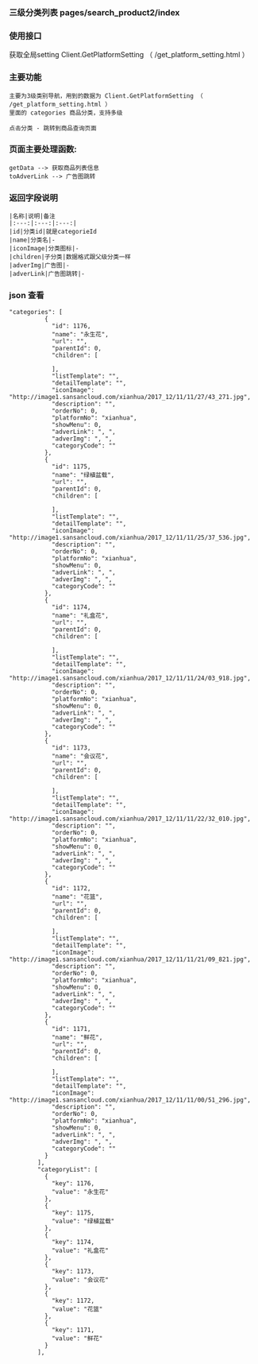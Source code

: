 ### 三级分类列表   pages/search_product2/index

### 使用接口

   获取全局setting  Client.GetPlatformSetting （ /get_platform_setting.html ）
### 主要功能

    主要为3级类别导航，用到的数据为 Client.GetPlatformSetting （ /get_platform_setting.html ）
    里面的 categories 商品分类，支持多级

    点击分类 - 跳转到商品查询页面

### 页面主要处理函数:

    getData --> 获取商品列表信息
    toAdverLink --> 广告图跳转

### 返回字段说明

    |名称|说明|备注
    |:---:|:---:|:---:|
    |id|分类id|就是categorieId
    |name|分类名|-
    |iconImage|分类图标|-
    |children|子分类|数据格式跟父级分类一样
    |adverImg|广告图|-
    |adverLink|广告图跳转|-

### json 查看

    "categories": [
              {
                "id": 1176,
                "name": "永生花",
                "url": "",
                "parentId": 0,
                "children": [

                ],
                "listTemplate": "",
                "detailTemplate": "",
                "iconImage": "http://image1.sansancloud.com/xianhua/2017_12/11/11/27/43_271.jpg",
                "description": "",
                "orderNo": 0,
                "platformNo": "xianhua",
                "showMenu": 0,
                "adverLink": ", ",
                "adverImg": ", ",
                "categoryCode": ""
              },
              {
                "id": 1175,
                "name": "绿植盆载",
                "url": "",
                "parentId": 0,
                "children": [

                ],
                "listTemplate": "",
                "detailTemplate": "",
                "iconImage": "http://image1.sansancloud.com/xianhua/2017_12/11/11/25/37_536.jpg",
                "description": "",
                "orderNo": 0,
                "platformNo": "xianhua",
                "showMenu": 0,
                "adverLink": ", ",
                "adverImg": ", ",
                "categoryCode": ""
              },
              {
                "id": 1174,
                "name": "礼盒花",
                "url": "",
                "parentId": 0,
                "children": [

                ],
                "listTemplate": "",
                "detailTemplate": "",
                "iconImage": "http://image1.sansancloud.com/xianhua/2017_12/11/11/24/03_918.jpg",
                "description": "",
                "orderNo": 0,
                "platformNo": "xianhua",
                "showMenu": 0,
                "adverLink": ", ",
                "adverImg": ", ",
                "categoryCode": ""
              },
              {
                "id": 1173,
                "name": "会议花",
                "url": "",
                "parentId": 0,
                "children": [

                ],
                "listTemplate": "",
                "detailTemplate": "",
                "iconImage": "http://image1.sansancloud.com/xianhua/2017_12/11/11/22/32_010.jpg",
                "description": "",
                "orderNo": 0,
                "platformNo": "xianhua",
                "showMenu": 0,
                "adverLink": ", ",
                "adverImg": ", ",
                "categoryCode": ""
              },
              {
                "id": 1172,
                "name": "花篮",
                "url": "",
                "parentId": 0,
                "children": [

                ],
                "listTemplate": "",
                "detailTemplate": "",
                "iconImage": "http://image1.sansancloud.com/xianhua/2017_12/11/11/21/09_821.jpg",
                "description": "",
                "orderNo": 0,
                "platformNo": "xianhua",
                "showMenu": 0,
                "adverLink": ", ",
                "adverImg": ", ",
                "categoryCode": ""
              },
              {
                "id": 1171,
                "name": "鲜花",
                "url": "",
                "parentId": 0,
                "children": [

                ],
                "listTemplate": "",
                "detailTemplate": "",
                "iconImage": "http://image1.sansancloud.com/xianhua/2017_12/11/11/00/51_296.jpg",
                "description": "",
                "orderNo": 0,
                "platformNo": "xianhua",
                "showMenu": 0,
                "adverLink": ", ",
                "adverImg": ", ",
                "categoryCode": ""
              }
            ],
            "categoryList": [
              {
                "key": 1176,
                "value": "永生花"
              },
              {
                "key": 1175,
                "value": "绿植盆载"
              },
              {
                "key": 1174,
                "value": "礼盒花"
              },
              {
                "key": 1173,
                "value": "会议花"
              },
              {
                "key": 1172,
                "value": "花篮"
              },
              {
                "key": 1171,
                "value": "鲜花"
              }
            ],